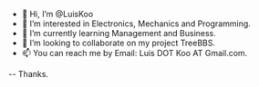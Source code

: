 - 👋 Hi, I’m @LuisKoo
- 👀 I’m interested in Electronics, Mechanics and Programming.
- 🌱 I’m currently learning Management and Business.
- 💞️ I’m looking to collaborate on my project TreeBBS.
- 📫 You can reach me by Email: Luis DOT Koo AT Gmail.com.

-- Thanks.

<!---
LuisKoo/LuisKoo is a ✨ special ✨ repository because its `README.md` (this file) appears on your GitHub profile.
You can click the Preview link to take a look at your changes.
--->
